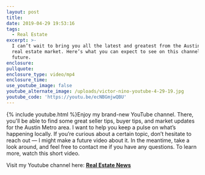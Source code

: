 ```yaml
---
layout: post
title:
date: 2019-04-29 19:53:16
tags:
  - Real Estate
excerpt: >-
  I can’t wait to bring you all the latest and greatest from the Austin Metro
  real estate market. Here’s what you can expect to see on this channel in the
  future.
enclosure:
pullquote:
enclosure_type: video/mp4
enclosure_time:
use_youtube_image: false
youtube_alternate_image: /uploads/victor-nino-youtube-4-29-19.jpg
youtube_code: 'https://youtu.be/ecNBGmjwQBU'
---
```


{% include youtube.html %}Enjoy my brand-new YouTube channel. There, you'll be able to find some great seller tips, buyer tips, and market updates for the Austin Metro area. I want to help you keep a pulse on what’s happening locally. If you’re curious about a certain topic, don’t hesitate to reach out — I might make a future video about it. In the meantime, take a look around, and feel free to contact me if you have any questions. To learn more, watch this short video.&nbsp;

Visit my Youtube channel here: <u><strong><a target="_blank" href="https://www.youtube.com/channel/UCsaXJHaGrJApct9tkQc5D0w">Real Estate News</a></strong></u>

&nbsp;